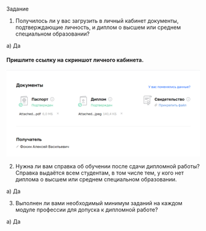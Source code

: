 Задание


1. Получилось ли у вас загрузить в личный кабинет документы, подтверждающие личность, и диплом о высшем или среднем специальном образовании?

а) Да
#### Пришлите ссылку на скриншот личного кабинета.
![](15/1.png)


2. Нужна ли вам справка об обучении после сдачи дипломной работы? Справка выдаётся всем студентам, в том числе тем, у кого нет диплома о высшем или среднем специальном образовании.

а) Да

3. Выполнен ли вами необходимый минимум заданий на каждом модуле профессии для допуска к дипломной работе?

а) Да